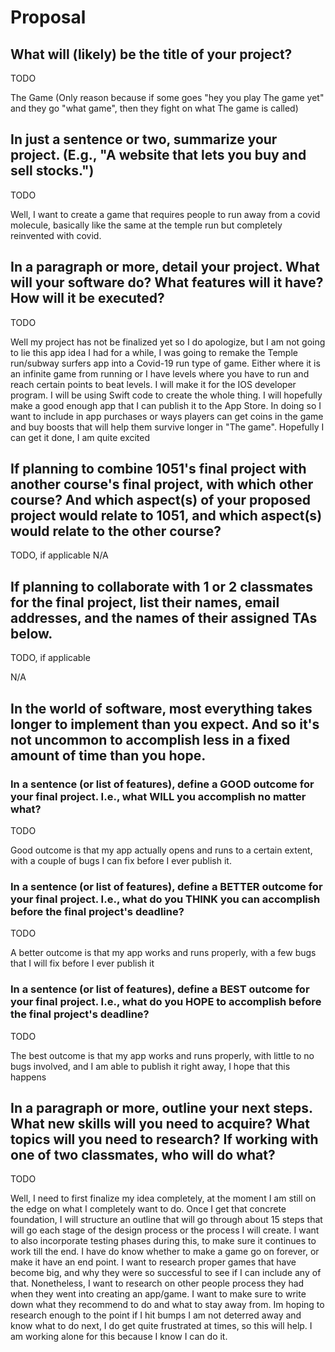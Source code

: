 # Proposal

## What will (likely) be the title of your project?

TODO

The Game
(Only reason because if some goes "hey you play The game yet" and they go "what game", then they fight on what The game is called)

## In just a sentence or two, summarize your project. (E.g., "A website that lets you buy and sell stocks.")

TODO

Well, I want to create a game that requires people to run away from a covid molecule, basically like the same at the temple run but completely reinvented with covid. 


## In a paragraph or more, detail your project. What will your software do? What features will it have? How will it be executed?

TODO

Well my project has not be finalized yet so I do apologize, but I am not going to lie this app idea I had for a while, I was going to remake the Temple run/subway surfers app into a Covid-19 run type of game. Either where it is an infinite game from running or I have levels where you have to run and reach certain points to beat levels. I will make it for the IOS developer program. I will be using Swift code to create the whole thing. I will hopefully make a good enough app that I can publish it to the App Store. In doing so I want to include in app purchases or ways players can get coins in the game and buy boosts that will help them survive longer in "The game". Hopefully I can get it done, I am quite excited



## If planning to combine 1051's final project with another course's final project, with which other course? And which aspect(s) of your proposed project would relate to 1051, and which aspect(s) would relate to the other course?

TODO, if applicable
N/A


## If planning to collaborate with 1 or 2 classmates for the final project, list their names, email addresses, and the names of their assigned TAs below.

TODO, if applicable

N/A

## In the world of software, most everything takes longer to implement than you expect. And so it's not uncommon to accomplish less in a fixed amount of time than you hope.

### In a sentence (or list of features), define a GOOD outcome for your final project. I.e., what WILL you accomplish no matter what?

TODO

Good outcome is that my app actually opens and runs to a certain extent, with a couple of bugs I can fix before I ever publish it.

### In a sentence (or list of features), define a BETTER outcome for your final project. I.e., what do you THINK you can accomplish before the final project's deadline?

TODO

A better outcome is that my app works and runs properly, with a few bugs that I will fix before I ever publish it 

### In a sentence (or list of features), define a BEST outcome for your final project. I.e., what do you HOPE to accomplish before the final project's deadline?

TODO

The best outcome is that my app works and runs properly, with little to no bugs involved, and I am able to publish it right away, I hope that this happens


## In a paragraph or more, outline your next steps. What new skills will you need to acquire? What topics will you need to research? If working with one of two classmates, who will do what?

TODO

Well, I need to first finalize my idea completely, at the moment I am still on the edge on what I completely want to do. Once I get that concrete foundation, I will structure an outline that will go through about 15 steps that will go each stage of the design process or the process I will create. I want to also incorporate testing phases during this, to make sure it continues to work till the end. I have do know whether to make a game go on forever, or make it have an end point. I want to research proper games that have become big, and why they were so successful to see if I can include any of that. Nonetheless, I want to research on other people process they had when they went into creating an app/game. I want to make sure to write down what they recommend to do and what to stay away from. Im hoping to research enough to the point if I hit bumps I am not deterred away and know what to do next, I do get quite frustrated at times, so this will help. I am working alone for this because I know I can do it. 










